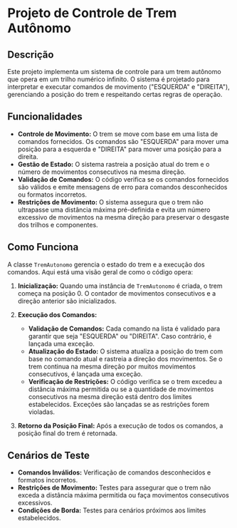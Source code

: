 # Projeto de Controle de Trem Autônomo

## Descrição

Este projeto implementa um sistema de controle para um trem autônomo que opera em um trilho numérico infinito. O sistema é projetado para interpretar e executar comandos de movimento ("ESQUERDA" e "DIREITA"), gerenciando a posição do trem e respeitando certas regras de operação.

## Funcionalidades

- **Controle de Movimento:** O trem se move com base em uma lista de comandos fornecidos. Os comandos são "ESQUERDA" para mover uma posição para a esquerda e "DIREITA" para mover uma posição para a direita.
- **Gestão de Estado:** O sistema rastreia a posição atual do trem e o número de movimentos consecutivos na mesma direção.
- **Validação de Comandos:** O código verifica se os comandos fornecidos são válidos e emite mensagens de erro para comandos desconhecidos ou formatos incorretos.
- **Restrições de Movimento:** O sistema assegura que o trem não ultrapasse uma distância máxima pré-definida e evita um número excessivo de movimentos na mesma direção para preservar o desgaste dos trilhos e componentes.

## Como Funciona

A classe `TremAutonomo` gerencia o estado do trem e a execução dos comandos. Aqui está uma visão geral de como o código opera:

1. **Inicialização:** Quando uma instância de `TremAutonomo` é criada, o trem começa na posição 0. O contador de movimentos consecutivos e a direção anterior são inicializados.

2. **Execução dos Comandos:**
   - **Validação de Comandos:** Cada comando na lista é validado para garantir que seja "ESQUERDA" ou "DIREITA". Caso contrário, é lançada uma exceção.
   - **Atualização do Estado:** O sistema atualiza a posição do trem com base no comando atual e rastreia a direção dos movimentos. Se o trem continua na mesma direção por muitos movimentos consecutivos, é lançada uma exceção.
   - **Verificação de Restrições:** O código verifica se o trem excedeu a distância máxima permitida ou se a quantidade de movimentos consecutivos na mesma direção está dentro dos limites estabelecidos. Exceções são lançadas se as restrições forem violadas.

3. **Retorno da Posição Final:** Após a execução de todos os comandos, a posição final do trem é retornada.

## Cenários de Teste

- **Comandos Inválidos:** Verificação de comandos desconhecidos e formatos incorretos.
- **Restrições de Movimento:** Testes para assegurar que o trem não exceda a distância máxima permitida ou faça movimentos consecutivos excessivos.
- **Condições de Borda:** Testes para cenários próximos aos limites estabelecidos.
